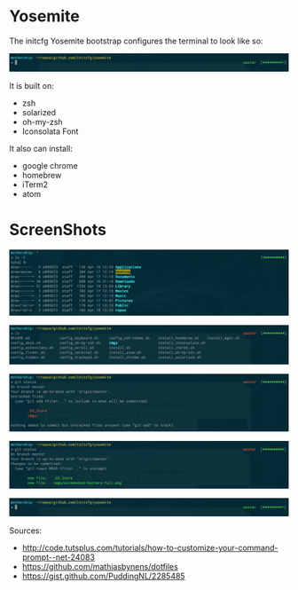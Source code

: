 Yosemite
=======

The initcfg Yosemite bootstrap configures the terminal to look like so: 

![](https://raw.githubusercontent.com/initcfg/yosemite/master/imgs/screenshot-no-command.png)

It is built on:
- zsh
- solarized
- oh-my-zsh
- Iconsolata Font

It also can install:
- google chrome
- homebrew
- iTerm2
- atom

# ScreenShots

![](https://raw.githubusercontent.com/initcfg/yosemite/master/imgs/screenshot-battery-full.png)

![](https://raw.githubusercontent.com/initcfg/yosemite/master/imgs/screenshot-master-red.png)

![](https://raw.githubusercontent.com/initcfg/yosemite/master/imgs/screenshot-untracked-files.png)

![](https://raw.githubusercontent.com/initcfg/yosemite/master/imgs/screenshot-add-files.png)

![](https://raw.githubusercontent.com/initcfg/yosemite/master/imgs/screenshot-no-command.png)


Sources:
- http://code.tutsplus.com/tutorials/how-to-customize-your-command-prompt--net-24083
- https://github.com/mathiasbynens/dotfiles
- https://gist.github.com/PuddingNL/2285485
